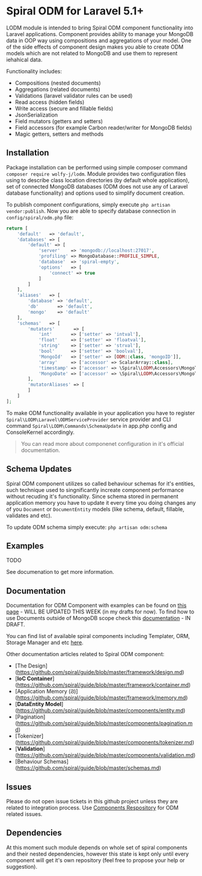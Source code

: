 # Spiral ODM for Laravel 5.1+
LODM module is intended to bring Spiral ODM component functionality into Laravel applications. Component provides ability to manage your MongoDB data in OOP way using compositions and aggregations of your model. One of the side effects of component design makes you able to create ODM models which are not related to MongoDB and use them to represent iehahical data.

Functionality includes:
* Compositions (nested documents)
* Aggregations (related documents)
* Validations (laravel validator rules can be used)
* Read access (hidden fields)
* Write access (secure and fillable fields)
* JsonSerialization
* Field mutators (getters and setters)
* Field accessors (for example Carbon reader/writer for MongoDB fields)
* Magic getters, setters and methods

## Installation
Package installation can be performed using simple composer command `composer require wolfy-j/lodm`. Module provides two configuration files using to describe class location directories (by default whole application), set of connected MongoDB databases (ODM does not use any of Laravel database functionality) and options used to simplify document creation.

To publish component configurations, simply execute `php artisan vendor:publish`. Now you are able to specify database connection in `config/spiral/odm.php` file:

```php
return [
    'default'   => 'default',
    'databases' => [
        'default' => [
            'server'    => 'mongodb://localhost:27017',
            'profiling' => MongoDatabase::PROFILE_SIMPLE,
            'database'  => 'spiral-empty',
            'options'   => [
                'connect' => true
            ]
        ]
    ],
    'aliases'   => [
        'database' => 'default',
        'db'       => 'default',
        'mongo'    => 'default'
    ],
    'schemas'   => [
        'mutators'       => [
            'int'       => ['setter' => 'intval'],
            'float'     => ['setter' => 'floatval'],
            'string'    => ['setter' => 'strval'],
            'bool'      => ['setter' => 'boolval'],
            'MongoId'   => ['setter' => [ODM::class, 'mongoID']],
            'array'     => ['accessor' => ScalarArray::class],
            'timestamp' => ['accessor' => \Spiral\LODM\Accessors\MongoTimestamp::class],
            'MongoDate' => ['accessor' => \Spiral\LODM\Accessors\MongoTimestamp::class]
        ],
        'mutatorAliases' => [
        ]
    ]
];
```

To make ODM functionality available in your application you have to register `Spiral\LODM\Laravel\ODMServiceProvider` service provider and CLI command `Spiral\LODM\Commands\SchemaUpdate` in app.php config and ConsoleKernel accordingly.

> You can read more about componenet configuration in it's official documentation.

## Schema Updates
Spiral ODM component utilizes so called behaviour schemas for it's entities, such technique used to singnificantly increate component performance without recuding it's functionality. Since schema stored in permanent application memory you have to update it every time you doing changes any of you `Document` or `DocumentEntity` models (like schema, default, fillable, validates and etc).

To update ODM schema simply execute: `php artisan odm:schema`

## Examples
TODO

See documenation to get more information.

## Documentation

Documentation for ODM Component with examples can be found on [this page](https://github.com/spiral/guide/blob/master/odm/overview.md) - WILL BE UPDATED THIS WEEK (in my drafts for now). To find how to use Documents outside of MongoDB scope check this [documentation](https://github.com/spiral/guide/blob/master/odm/standalone.md) - IN DRAFT.

You can find list of available spiral components including Templater, ORM, Storage Manager and etc [here](https://github.com/spiral/components).

Other documentation articles related to Spiral ODM component:
* [The Design] (https://github.com/spiral/guide/blob/master/framework/design.md) 
* [**IoC Container**] (https://github.com/spiral/guide/blob/master/framework/container.md)
* [Application Memory (&#1000;)] (https://github.com/spiral/guide/blob/master/framework/memory.md)
* [**DataEntity Model**] (https://github.com/spiral/guide/blob/master/components/entity.md)
* [Pagination] (https://github.com/spiral/guide/blob/master/components/pagination.md)
* [Tokenizer] (https://github.com/spiral/guide/blob/master/components/tokenizer.md)
* [**Validation**] (https://github.com/spiral/guide/blob/master/components/validation.md)
* [Behaviour Schemas] (https://github.com/spiral/guide/blob/master/schemas.md)

## Issues
Please do not open issue tickets in this github project unless they are related to integration process. Use [Components Respository](https://github.com/spiral/components) for ODM related issues.

## Dependencies
At this moment such module depends on whole set of spiral components and their nested dependencies, however this state is kept only until every component will get it's own repository (feel free to propose your help or suggestion).
